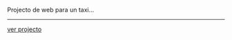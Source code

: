 Projecto de web para un taxi...

-----------------------------------------------
[ver projecto](https://alex-apt.github.io/Taxi)
